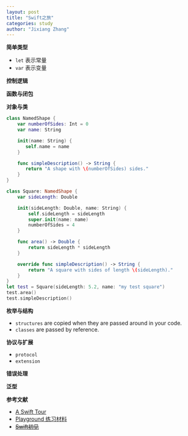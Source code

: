 ```yaml
---
layout: post
title: "Swift之旅"
categories: study
author: "Jixiang Zhang"
---
```


**简单类型**

- `let` 表示常量
- `var` 表示变量

**控制逻辑**

**函数与闭包**

**对象与类**

```swift
class NamedShape {
    var numberOfSides: Int = 0
    var name: String

    init(name: String) {
       self.name = name
    }

    func simpleDescription() -> String {
       return "A shape with \(numberOfSides) sides."
    }
}

class Square: NamedShape {
    var sideLength: Double

    init(sideLength: Double, name: String) {
        self.sideLength = sideLength
        super.init(name: name)
        numberOfSides = 4
    }

    func area() -> Double {
        return sideLength * sideLength
    }

    override func simpleDescription() -> String {
        return "A square with sides of length \(sideLength)."
    }
}
let test = Square(sideLength: 5.2, name: "my test square")
test.area()
test.simpleDescription()
```

**枚举与结构**

- `structures` are copied when they are passed around in your code.
- `classes` are passed by reference.

**协议与扩展**

- `protocol`
- `extension`

**错误处理**

**泛型**

**参考文献**

- [A Swift Tour](https://docs.swift.org/swift-book/GuidedTour/GuidedTour.html#)
- [Playground 练习材料](https://docs.swift.org/swift-book/GuidedTour/GuidedTour.playground.zip)
- [~~Swift初见~~](https://www.ituring.com.cn/book/tupubarticle/7639)